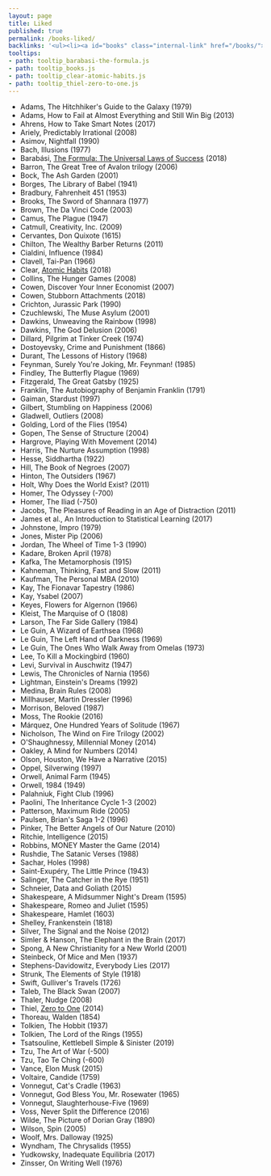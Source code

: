 ```yaml
---
layout: page
title: Liked
published: true
permalink: /books-liked/
backlinks: '<ul><li><a id="books" class="internal-link" href="/books/">Books</a></li></ul>'
tooltips: 
- path: tooltip_barabasi-the-formula.js
- path: tooltip_books.js
- path: tooltip_clear-atomic-habits.js
- path: tooltip_thiel-zero-to-one.js
---
```


* Adams, The Hitchhiker's Guide to the Galaxy (1979)
* Adams, How to Fail at Almost Everything and Still Win Big (2013)
* Ahrens, How to Take Smart Notes (2017)
* Ariely, Predictably Irrational (2008)
* Asimov, Nightfall (1990)
* Bach, Illusions (1977)
* Barabási, <a id="barabasi-the-formula" class="internal-link" href="/barabasi-the-formula/">The Formula: The Universal Laws of Success</a> (2018)
* Barron, The Great Tree of Avalon trilogy (2006)
* Bock, The Ash Garden (2001)
* Borges, The Library of Babel (1941)
* Bradbury, Fahrenheit 451 (1953)
* Brooks, The Sword of Shannara (1977)
* Brown, The Da Vinci Code (2003)
* Camus, The Plague (1947)
* Catmull, Creativity, Inc. (2009)
* Cervantes, Don Quixote (1615)
* Chilton, The Wealthy Barber Returns (2011)
* Cialdini, Influence (1984)
* Clavell, Tai-Pan (1966)
* Clear, <a id="clear-atomic-habits" class="internal-link" href="/clear-atomic-habits/">Atomic Habits</a> (2018)
* Collins, The Hunger Games (2008)
* Cowen, Discover Your Inner Economist (2007)
* Cowen, Stubborn Attachments (2018)
* Crichton, Jurassic Park (1990)
* Czuchlewski, The Muse Asylum (2001)
* Dawkins, Unweaving the Rainbow (1998)
* Dawkins, The God Delusion (2006)
* Dillard, Pilgrim at Tinker Creek (1974)
* Dostoyevsky, Crime and Punishment (1866)
* Durant, The Lessons of History (1968)
* Feynman, Surely You're Joking, Mr. Feynman! (1985)
* Findley, The Butterfly Plague (1969)
* Fitzgerald, The Great Gatsby (1925)
* Franklin, The Autobiography of Benjamin Franklin (1791)
* Gaiman, Stardust (1997)
* Gilbert, Stumbling on Happiness (2006)
* Gladwell, Outliers (2008)
* Golding, Lord of the Flies (1954)
* Gopen, The Sense of Structure (2004)
* Hargrove, Playing With Movement (2014)
* Harris, The Nurture Assumption (1998)
* Hesse, Siddhartha (1922)
* Hill, The Book of Negroes (2007)
* Hinton, The Outsiders (1967)
* Holt, Why Does the World Exist? (2011)
* Homer, The Odyssey (-700)
* Homer, The Iliad (-750)
* Jacobs, The Pleasures of Reading in an Age of Distraction (2011)
* James et al., An Introduction to Statistical Learning (2017)
* Johnstone, Impro (1979)
* Jones, Mister Pip (2006)
* Jordan, The Wheel of Time 1-3 (1990)
* Kadare, Broken April (1978)
* Kafka, The Metamorphosis (1915)
* Kahneman, Thinking, Fast and Slow (2011)
* Kaufman, The Personal MBA (2010)
* Kay, The Fionavar Tapestry (1986)
* Kay, Ysabel (2007)
* Keyes, Flowers for Algernon (1966)
* Kleist, The Marquise of O (1808)
* Larson, The Far Side Gallery (1984)
* Le Guin, A Wizard of Earthsea (1968)
* Le Guin, The Left Hand of Darkness (1969)
* Le Guin, The Ones Who Walk Away from Omelas (1973)
* Lee, To Kill a Mockingbird (1960)
* Levi, Survival in Auschwitz (1947)
* Lewis, The Chronicles of Narnia (1956)
* Lightman, Einstein's Dreams (1992)
* Medina, Brain Rules (2008)
* Millhauser, Martin Dressler (1996)
* Morrison, Beloved (1987)
* Moss, The Rookie (2016)
* Márquez, One Hundred Years of Solitude (1967)
* Nicholson, The Wind on Fire Trilogy (2002)
* O'Shaughnessy, Millennial Money (2014)
* Oakley, A Mind for Numbers (2014)
* Olson, Houston, We Have a Narrative (2015)
* Oppel, Silverwing (1997)
* Orwell, Animal Farm (1945)
* Orwell, 1984 (1949)
* Palahniuk, Fight Club (1996)
* Paolini, The Inheritance Cycle 1-3 (2002)
* Patterson, Maximum Ride (2005)
* Paulsen, Brian's Saga 1-2 (1996)
* Pinker, The Better Angels of Our Nature (2010)
* Ritchie, Intelligence (2015)
* Robbins, MONEY Master the Game (2014)
* Rushdie, The Satanic Verses (1988)
* Sachar, Holes (1998)
* Saint-Exupéry, The Little Prince (1943)
* Salinger, The Catcher in the Rye (1951)
* Schneier, Data and Goliath (2015)
* Shakespeare, A Midsummer Night's Dream (1595)
* Shakespeare, Romeo and Juliet (1595)
* Shakespeare, Hamlet (1603)
* Shelley, Frankenstein (1818)
* Silver, The Signal and the Noise (2012)
* Simler & Hanson, The Elephant in the Brain (2017)
* Spong, A New Christianity for a New World (2001)
* Steinbeck, Of Mice and Men (1937)
* Stephens-Davidowitz, Everybody Lies (2017)
* Strunk, The Elements of Style (1918)
* Swift, Gulliver's Travels (1726)
* Taleb, The Black Swan (2007)
* Thaler, Nudge (2008)
* Thiel, <a id="thiel-zero-to-one" class="internal-link" href="/thiel-zero-to-one/">Zero to One</a> (2014)
* Thoreau, Walden (1854)
* Tolkien, The Hobbit (1937)
* Tolkien, The Lord of the Rings (1955)
* Tsatsouline, Kettlebell Simple & Sinister (2019)
* Tzu, The Art of War (-500)
* Tzu, Tao Te Ching (-600)
* Vance, Elon Musk (2015)
* Voltaire, Candide (1759)
* Vonnegut, Cat's Cradle (1963)
* Vonnegut, God Bless You, Mr. Rosewater (1965)
* Vonnegut, Slaughterhouse-Five (1969)
* Voss, Never Split the Difference (2016)
* Wilde, The Picture of Dorian Gray (1890)
* Wilson, Spin (2005)
* Woolf, Mrs. Dalloway (1925)
* Wyndham, The Chrysalids (1955)
* Yudkowsky, Inadequate Equilibria (2017)
* Zinsser, On Writing Well (1976)
